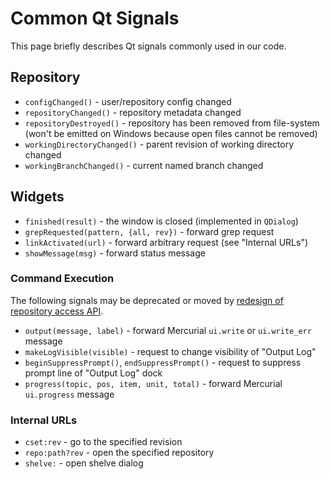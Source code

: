# Common Qt Signals

This page briefly describes Qt signals commonly used in our code.

## Repository

* `configChanged()` - user/repository config changed
* `repositoryChanged()` - repository metadata changed
* `repositoryDestroyed()` - repository has been removed from file-system
  (won't be emitted on Windows because open files cannot be removed)
* `workingDirectoryChanged()` - parent revision of working directory changed
* `workingBranchChanged()` - current named branch changed

## Widgets

* `finished(result)` - the window is closed (implemented in `QDialog`)
* `grepRequested(pattern, {all, rev})` - forward grep request
* `linkActivated(url)` - forward arbitrary request (see "Internal URLs")
* `showMessage(msg)` - forward status message

### Command Execution

The following signals may be deprecated or moved by
[redesign of repository access API](RepositoryAccess).

* `output(message, label)` - forward Mercurial `ui.write` or `ui.write_err`
  message
* `makeLogVisible(visible)` - request to change visibility of "Output Log"
* `beginSuppressPrompt()`, `endSuppressPrompt()` - request to suppress prompt
  line of "Output Log" dock
* `progress(topic, pos, item, unit, total)` - forward Mercurial
  `ui.progress` message

### Internal URLs

* `cset:rev` - go to the specified revision
* `repo:path?rev` - open the specified repository
* `shelve:` - open shelve dialog
